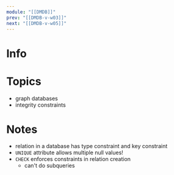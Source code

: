 ```yaml
---
module: "[[DMDB]]"
prev: "[[DMDB-v-w03]]"
next: "[[DMDB-v-w05]]"
---
```



# Info


# Topics
- graph databases
- integrity constraints

# Notes
- relation in a database has type constraint and key constraint
- `UNIQUE` attribute allows multiple null values!
- `CHECK` enforces constraints in relation creation
	- can't do subqueries



